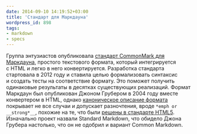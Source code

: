 ```yaml
---
date: 2014-09-10 14:19:52+03:00
title: 'Стандарт для Маркдауна'
wordpress_id: 898
tags:
- markdown
- specs
---
```


Группа энтузиастов опубликовала [стандарт CommonMark для Маркдауна][1], простого текстового формата, который интегрируется с HTML и легко в него конвертируется. Разработка стандарта стартовала в 2012 году и ставила целью формализовать синтаксис и создать тесты на соответствие формату. Это поможет получить одинаковые результаты в десятках существующих реализаций. Формат Маркдаун был опубликован Джоном Грубером в 2004 году вместе конвертером в HTML, однако [каноническое описание формата][2] покрывает не все случаи и допускает разночтения, вроде `*emph or __strong*__`, похожие на те, что были [решены в стандарте HTML5][3]. Изначально проект назвали Standard Markdown, что обидело Джона Грубера настолько, что он не одобрил и вариант Common Markdown.

[1]: http://commonmark.org
[2]: http://daringfireball.net/projects/markdown/syntax
[3]: http://www.whatwg.org/specs/web-apps/current-work/multipage/syntax.html#misnested-tags:-b-i-/b-/i
